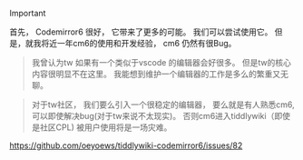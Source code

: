 > [!IMPORTANT]
> 首先， Codemirror6 很好， 它带来了更多的可能。 我们可以尝试使用它。 但是，就我将近一年cm6的使用和开发经验， cm6 仍然有很Bug。

> 我曾认为tw 如果有一个类似于vscode 的编辑器会好很多。 但是tw的核心内容很明显不在这里。 我能想到维护一个编辑器的工作是多么的繁重又无聊。

> 对于tw社区， 我们要么引入一个很稳定的编辑器， 要么就是有人熟悉cm6, 可以即使解决bug(对于tw来说不太现实)。 否则cm6进入tiddlywiki（即使是社区CPL) 被用户使用将是一场灾难。

https://github.com/oeyoews/tiddlywiki-codemirror6/issues/82